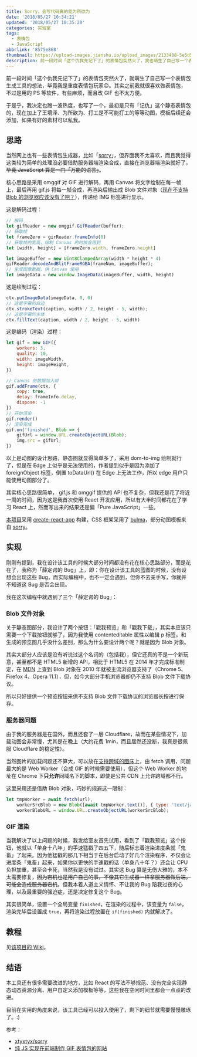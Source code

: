 ```yaml
---
title: Sorry，会写代码真的能为所欲为
date: '2018/05/27 10:34:21'
updated: '2018/05/27 10:35:20'
categories: 实验室
tags:
  - 表情包
  - JavaScript
abbrlink: '8575e868'
thumbnail: https://upload-images.jianshu.io/upload_images/2133488-5e5d5089fbc720d5.png
description: 前一段时间「这个仇我先记下了」的表情包突然火了，我也萌生了自己写一个表情包生成工具的想法，而网上目前有的生成器大都是后端版，我就决定用 JavaScript 写一个。
---
```


前一段时间「这个仇我先记下了」的表情包突然火了，就萌生了自己写一个表情包生成工具的想法，毕竟我是重度表情包玩家😌。其实之前我就很喜欢做表情包，不过是用的 PS 等软件，有些麻烦，而且改 GIF 也不太方便。

于是乎，我决定也蹭一波热度，也写了一个，最初是只有「记仇」这个静态表情包的，现在加上了王境泽、为所欲为、打工是不可能打工的等等动图，模板后续还会添加，如果有好的素材可以私我。<!--more-->

## 思路

当然网上也有一些表情包生成器，比如「[sorry](https://github.com/xtyxtyx/sorry)」，但界面我不太喜欢，而且我觉得这类较为简单的处理没必要借助服务器端渲染合成，直接在浏览器端渲染就好了，~~毕竟 JavaScript 算是一门「万能的语言」~~。

核心思路是采用 omggif 对 GIF 进行解码，再用 Canvas 将文字绘制在每一帧上，最后再用 gif.js 将每一帧合成，再渲染后输出成 Blob 文件对象（[现在不支持 Blob 的浏览器应该没有了吧？](https://caniuse.com/#search=blob)），传递给 IMG 标签进行显示。

这是解码过程：

```javascript
// 解码
let gifReader = new omggif.GifReader(buffer);	
// 获取帧
let frameZero = girReader.frameInfo(0)			
// 获取帧的宽高，绘制 Canvas 的时候会用到
let [width, height] = [frameZero.width, frameZero.height]	

let imageBuffer = new Uint8ClampedArray(width * height * 4)
gifReader.decodeAndBlitFrameRGBA(frameNum, imageBuffer);
// 生成图像数据，供 Canvas 使用
let imageData = new window.ImageData(imageBuffer, width, height)
```

这是绘制过程：

```javascript
ctx.putImageData(imageData, 0, 0)
// 这是字幕的白边
ctx.strokeText(caption, width / 2, height - 5, width);
// 这是字幕的主体
ctx.fillText(caption, width / 2, height - 5, width)
```

这是编码（渲染）过程：

```javascript
let gif = new GIF({
    workers: 3,
    quality: 10,
    width: imageWidth,
    height: imageHeight,
})

// Canvas 的数据加入帧
gif.addFrame(ctx, {
    copy: true,
    delay: frameInfo.delay,
    dispose: -1
})
// 开始渲染
gif.render()
// 渲染完成
gif.on('finished', Blob => {
    gifUrl = window.URL.createObjectURL(Blob);
    img.src = gifUrl;
})
```

以上是动图的设计思路，静态图就显得简单多了，采用 dom-to-img 绘制就行了，但是在 Edge 上似乎是无法使用的，作者提到似乎是因为添加了 foreignObject 标签，倒置 toDataUrl() 在 Edge 上无法工作，所以 edge 用户只能使用动图部分了。

其实核心思路很简单， gif.js 和 omggif 提供的 API 也不复杂，但我还是花了将近一周的时间，因为这是我首次使用 React 开发应用，所以有大半时间都花在了学习 React 上，然而写出来的结果还是偏「Pure JavaScript」一些。

[本项目](https://github.com/WincerChan/Meme-generator)采用 [create-react-app](https://github.com/facebook/create-react-app) 构建，CSS 框架采用了 [bulma](https://github.com/jgthms/bulma)，部分动图模板来自 [sorry](https://github.com/xtyxtyx/sorry)。

## 实现

刚刚有提到，我在设计该工具的时候大部分时间都没有花在核心思路部分，而是花在了，我称为「薛定谔的 Bug」上，即：你在设计该工具的蓝图的时候，没有设想会出现这些 Bug，而实际编程中，也不一定会遇到，但你不去亲手写，你就并不知道这 Bug 是否会出现。

我在这次编程中就遇到了三个「薛定谔的 Bug」：

### Blob 文件对象

关于静态图部分，我设计了两个按钮：「戳我预览」和「戳我下载」，其实本应该只需要一个下载按钮就够了，因为我使用 contenteditable 属性以编辑 p 标签。和生成的预览图几乎没什么差别，那么为什么要设计两个呢？就是因为 Blob 对象。

其实大部分人应该是没有听说过这个名词的（包括我），但它还真的不是一个新玩意，甚至都不是 HTML5 新增的 API，相比于 HTML5 在 2014 年才完成标准制定，在 [MDN](https://developer.mozilla.org/zh-CN/docs/Web/API/Blob) 上查到 Blob 对象在 2010 年就被主流浏览器支持了（Chrome 5、Firefox 4、Opera 11.1），但，如今大部分手机浏览器却仍不支持 Blob 文件下载协议。

所以只好提供一个预览按钮来供不支持 Blob 文件下载协议的浏览器长按进行保存。

### 服务器问题

由于我的服务器是在国外，而且还套了一层 Cloudflare，故而在某些情况下，加载动图会非常慢，尤其是在晚上（大约花费 1min，而且居然还没断，我真是很佩服 Cloudflare 的稳定性）。

当然图片的加载问题还不算大，可以放在[支持跨域的图床](https://sm.ms)上，由 fetch 调用，问题最大的是 Web Worker（合成 GIF 的时候需要使用），但这个 Web Worker 的地址在 Chrome 下**只允许**同域名下的脚本，即使是公共 CDN 上允许跨域都不行。

这里采用还是借助 Blob 对象，巧妙的规避这一限制：

```javascript
let tmpWorker = await fetch(url),
    workerSrcBlob = new Blob([await tmpWorker.text()], { type: 'text/javascript' }),
    workerBlobURL = window.URL.createObjectURL(workerSrcBlob);
```

### GIF 渲染

当我解决了以上问题的时候，我发给室友首先试用，看到了「戳我预览」这个按钮，他就以「单身十八年」的手速猛戳了四五下，随后标志着渲染进度条就「鬼畜」了起来。因为他猛戳的那几下相当于在后台启动了好几个渲染程序，不仅会让进度条「鬼畜」起来，如果你以更快的手速戳的话（单身八十年？）还会让 CPU 负担加重，甚至会卡死，当然我是没有试过。其实这 Bug 算是无伤大雅的，本不太需要修复，~~因为宕机也是用户自己的事，不像其它生成器一样拿服务器做后端，可能会造成服务器宕机~~。但我本着人道主义情怀、不让我的 Bug 陪我过夜的心理，以及最重要的强迫症，还是决定修复这个 Bug。

其实很简单，设置一个全局变量 `finished`，在渲染的过程中，该变量为 `false`，渲染完毕后设置成 `true`，再将渲染过程放置在 `if(finished)` 内就解决了。

## 教程

见[该项目的 Wiki](https://github.com/WincerChan/Meme-generator/wiki)。

## 结语

本工具还有很多需要改进的地方，比如 React 的写法不够规范、没有完全实现静态动态资源分离、用户自定义添加模板等等，这些我在空闲时间里都会一点点的改进。

目前在实用的角度来说，该工具已经可以投入使用了，剩下的细节就需要慢慢雕琢了。:)

参考：

- [xtyxtyx/sorry](https://github.com/xtyxtyx/sorry)
- [纯 JS 实现在前端制作 GIF 表情包的网站](https://blog.csdn.net/xfgryujk/article/details/79889942)